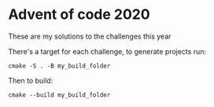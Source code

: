 # Advent of code 2020

These are my solutions to the challenges this year

There's a target for each challenge, to generate projects run:

`cmake -S . -B my_build_folder`

Then to build:

`cmake --build my_build_folder`